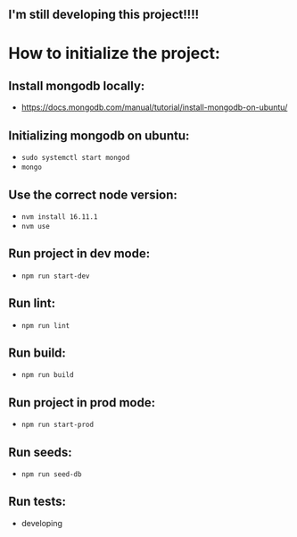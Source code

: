 ## I'm still developing this project!!!!

# How to initialize the project:

## Install mongodb locally:
- https://docs.mongodb.com/manual/tutorial/install-mongodb-on-ubuntu/

## Initializing mongodb on ubuntu:
- `sudo systemctl start mongod`
- `mongo`

## Use the correct node version:
- `nvm install 16.11.1`
- `nvm use`
## Run project in dev mode:
- `npm run start-dev`

## Run lint:
- `npm run lint`

## Run build:
- `npm run build`

## Run project in prod mode:
- `npm run start-prod`

## Run seeds:
- `npm run seed-db`

## Run tests:
- developing